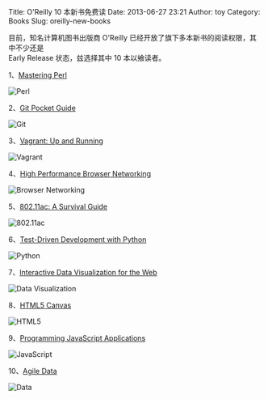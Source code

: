 Title: O'Reilly 10 本新书免费读
Date: 2013-06-27 23:21
Author: toy
Category: Books
Slug: oreilly-new-books

目前，知名计算机图书出版商 O'Reilly
已经开放了旗下多本新书的阅读权限，其中不少还是  
Early Release 状态，兹选择其中 10 本以飨读者。

1、[Mastering
Perl](http://chimera.labs.oreilly.com/books/1234000001527/index.html)

![Perl](http://lt-file.b0.upaiyun.com/files/2013/06/mp.jpeg)

2、[Git Pocket
Guide](http://chimera.labs.oreilly.com/books/1230000000561/index.html)

![Git](http://lt-file.b0.upaiyun.com/files/2013/06/gpg.png)

3、[Vagrant: Up and
Running](http://chimera.labs.oreilly.com/books/1234000001668/index.html)

![Vagrant](http://lt-file.b0.upaiyun.com/files/2013/06/vur.png)

4、[High Performance Browser
Networking](http://chimera.labs.oreilly.com/books/1230000000545/index.html)

![Browser
Networking](http://lt-file.b0.upaiyun.com/files/2013/06/hpb.png)

5、[802.11ac: A Survival
Guide](http://chimera.labs.oreilly.com/books/1234000001739/index.html)

![802.11ac](http://lt-file.b0.upaiyun.com/files/2013/06/8sg.png)

6、[Test-Driven Development with
Python](http://chimera.labs.oreilly.com/books/1234000000754/index.html)

![Python](http://lt-file.b0.upaiyun.com/files/2013/06/tdp.png)

7、[Interactive Data Visualization for the
Web](http://chimera.labs.oreilly.com/books/1230000000345/index.html)

![Data
Visualization](http://lt-file.b0.upaiyun.com/files/2013/06/idw.png)

8、[HTML5
Canvas](http://chimera.labs.oreilly.com/books/1234000001654/index.html)

![HTML5](http://lt-file.b0.upaiyun.com/files/2013/06/htc.png)

9、[Programming JavaScript
Applications](http://chimera.labs.oreilly.com/books/1234000000262/index.html)

![JavaScript](http://lt-file.b0.upaiyun.com/files/2013/06/pga.png)

10、[Agile
Data](http://chimera.labs.oreilly.com/books/1234000001685/index.html)

![Data](http://lt-file.b0.upaiyun.com/files/2013/06/ad.png)
